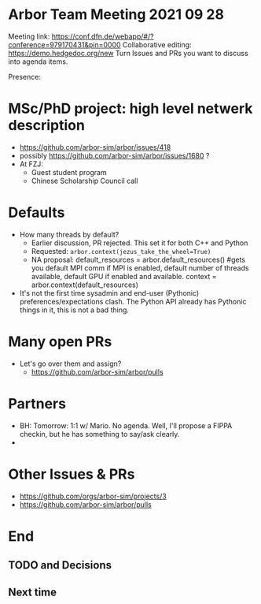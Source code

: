 Arbor Team Meeting 2021 09 28
=============================

Meeting link: https://conf.dfn.de/webapp/#/?conference=979170431&pin=0000
Collaborative editing: https://demo.hedgedoc.org/new
Turn Issues and PRs you want to discuss into agenda items.

Presence:

MSc/PhD project: high level netwerk description
===============================================

* https://github.com/arbor-sim/arbor/issues/418
* possibly https://github.com/arbor-sim/arbor/issues/1680 ?
* At FZJ:
    * Guest student program
    * Chinese Scholarship Council call

Defaults
========

* How many threads by default?
    * Earlier discussion, PR rejected. This set it for both C++ and Python
    * Requested: `arbor.context(jezus_take_the_wheel=True)`
    * NA proposal:
        default_resources = arbor.default_resources() #gets you default MPI comm if MPI is enabled, default number of threads available, default GPU if enabled and available.
        context = arbor.context(default_resources)
* It's not the first time sysadmin and end-user (Pythonic) preferences/expectations clash. The Python API already has Pythonic things in it, this is not a bad thing.

Many open PRs
=============

* Let's go over them and assign?
    * https://github.com/arbor-sim/arbor/pulls

Partners
========

* BH: Tomorrow: 1:1 w/ Mario. No agenda. Well, I'll propose a FIPPA checkin, but he has something to say/ask clearly.
* 


Other Issues & PRs
==================

* https://github.com/orgs/arbor-sim/projects/3
* https://github.com/arbor-sim/arbor/pulls

End
===

TODO and Decisions
------------------



Next time
---------


